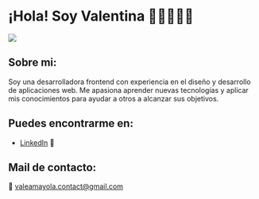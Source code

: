 # ¡Hola! Soy Valentina 👋🏼👩🏼‍💻

<img src="https://github.com/valeamayola/valeamayola/assets/118310524/8ab24ef4-7dce-4e50-9269-7b6cf6f1f083"/>

## Sobre mi:

<p>Soy una desarrolladora frontend con experiencia en el diseño y desarrollo de aplicaciones web. Me apasiona aprender nuevas tecnologías y aplicar mis conocimientos para ayudar a otros a alcanzar sus objetivos.</p>

## Puedes encontrarme en:
- [LinkedIn](https://www.linkedin.com/in/valentina-amayola/) 💼

## Mail de contacto:
💌 valeamayola.contact@gmail.com
